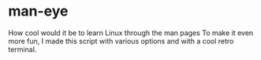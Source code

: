 # man-eye
How cool would it be to learn Linux through the man pages To make it even more fun, I made this script with various options and with a cool retro terminal.
